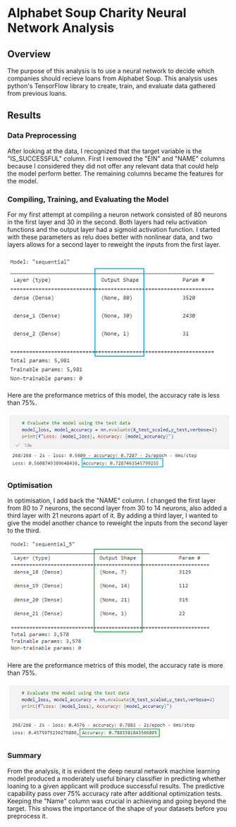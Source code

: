 # Alphabet Soup Charity Neural Network Analysis

## Overview
The purpose of this analysis is to use a neural network to decide which companies should recieve loans from Alphabet Soup. This analysis uses python's TensorFlow library to create, train, and evaluate data gathered from previous loans.

## Results
### Data Preprocessing
After looking at the data, I recognized that the target variable is the "IS_SUCCESSFUL" column. First I removed the "EIN" and "NAME" columns because I considered they did not offer any relevant data that could help the model perform better. The remaining columns became the features for the model.

### Compiling, Training, and Evaluating the Model
For my first attempt at compiling a neuron network consisted of 80 neurons in the first layer and 30 in the second. Both layers had relu activation functions and the output layer had a sigmoid activation function. I started with these parameters as relu does better with nonlinear data, and two layers allows for a second layer to reweight the inputs from the first layer. 

![](image/layer1.png)

Here are the preformance metrics of this model, the accuracy rate is less than 75%.

![](image/snapshot1.png)

### Optimisation
In optimisation, I add back the "NAME" column. I changed the first layer from 80 to 7 neurons, the second layer from 30 to 14 neurons, also added a third layer with 21 neurons apart of it. By adding a third layer, I wanted to give the model another chance to reweight the inputs from the second layer to the third. 

![](image/layer2.png)

Here are the preformance metrics of this model, the accuracy rate is more than 75%.

![](image/snapshot2.png)

### Summary
From the analysis, it is evident the deep neural network machine learning model produced a moderately useful binary classifier in predicting whether loaning to a given applicant will produce successful results. The predictive capability pass over 75% accuracy rate after additional optimization tests. Keeping the "Name" column was crucial in achieving and going beyond the target. This shows the importance of the shape of your datasets before you preprocess it.
